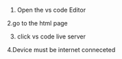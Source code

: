 1. Open the vs code Editor

2.go to the html page 

3. click vs code live server
   
4.Device must be internet conneceted
